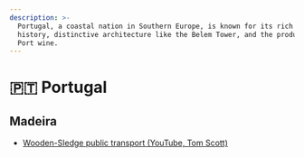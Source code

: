 ```yaml
---
description: >-
  Portugal, a coastal nation in Southern Europe, is known for its rich maritime
  history, distinctive architecture like the Belem Tower, and the production of
  Port wine.
---
```


# 🇵🇹 Portugal

## Madeira

* [Wooden-Sledge public transport (YouTube, Tom Scott)](https://www.youtube.com/watch?v=19o8yPaVp58)
